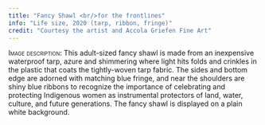 ```yaml
---
title: "Fancy Shawl <br/>for the frontlines"
info: "Life size, 2020 (tarp, ribbon, fringe)"
credit: "Courtesy the artist and Accola Griefen Fine Art"
---
```


<span style="font-variant:small-caps;">Image description:</span> This adult-sized fancy shawl is made from an inexpensive waterproof tarp, azure and shimmering where light hits folds and crinkles in the plastic that coats the tightly-woven tarp fabric. The sides and bottom edge are adorned with matching blue fringe, and near the shoulders are shiny blue ribbons to recognize the importance of celebrating and protecting Indigenous women as instrumental protectors of land, water, culture, and future generations. The fancy shawl is displayed on a plain white background.
